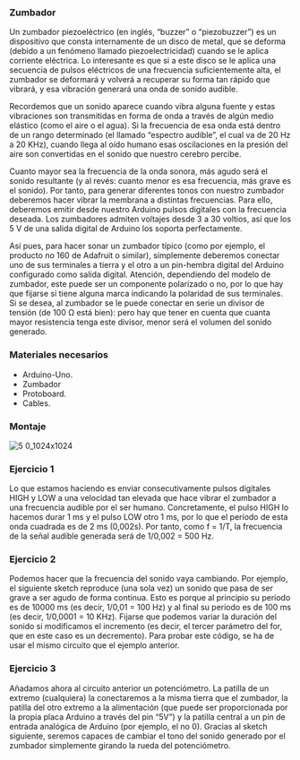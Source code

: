 ### **Zumbador**
Un zumbador piezoeléctrico (en inglés, “buzzer” o “piezobuzzer”) es un dispositivo que consta internamente de un disco de metal, que se deforma (debido a un fenómeno llamado piezoelectricidad) cuando se le aplica corriente eléctrica. Lo interesante es que si a este disco se le aplica una secuencia de pulsos eléctricos de una frecuencia suficientemente alta, el zumbador se deformará y volverá a recuperar su forma tan rápido que vibrará, y esa vibración generará una onda de sonido audible.

Recordemos que un sonido aparece cuando vibra alguna fuente y estas vibraciones son transmitidas en forma de onda a través de algún medio elástico (como el aire o el agua). Si la frecuencia de esa onda está dentro de un rango determinado (el llamado “espectro audible”, el cual va de 20 Hz a 20 KHz), cuando llega al oído humano esas oscilaciones en la presión del aire son convertidas en el sonido que nuestro cerebro percibe.

Cuanto mayor sea la frecuencia de la onda sonora, más agudo será el sonido resultante (y al revés: cuanto menor es esa frecuencia, más grave es el sonido). Por tanto, para generar diferentes tonos con nuestro zumbador deberemos hacer vibrar la membrana a distintas frecuencias. Para ello, deberemos emitir desde nuestro Arduino pulsos digitales con la frecuencia deseada. Los zumbadores admiten voltajes desde 3 a 30 voltios, así que los 5 V de una salida digital de Arduino los soporta perfectamente.

Así pues, para hacer sonar un zumbador típico (como por ejemplo, el producto no 160 de Adafruit o similar), simplemente deberemos conectar uno de sus terminales a tierra y el otro a un pin-hembra digital del Arduino configurado como salida digital. Atención, dependiendo del modelo de zumbador, este puede ser un componente polarizado o no, por lo que hay que fijarse si tiene alguna marca indicando la polaridad de sus terminales. Si se desea, al zumbador se le puede conectar en serie un divisor de tensión (de 100 Ω está bien): pero hay que tener en cuenta que cuanta mayor resistencia tenga este divisor, menor será el volumen del sonido generado.


### **Materiales necesarios**
- Arduino-Uno.
- Zumbador
- Protoboard.
- Cables.

### **Montaje**

![5 0_1024x1024](https://user-images.githubusercontent.com/47045714/87345928-1eeb9580-c551-11ea-936c-814369247372.png)

### **Ejercicio 1**
Lo que estamos haciendo es enviar consecutivamente pulsos digitales HIGH y LOW a una velocidad tan elevada que hace vibrar el zumbador a una frecuencia audible por el ser humano. Concretamente, el pulso HIGH lo hacemos durar 1 ms y el pulso LOW otro 1 ms, por lo que el período de esta onda cuadrada es de 2 ms (0,002s). Por tanto, como f = 1/T, la frecuencia de la señal audible generada será de 1/0,002 = 500 Hz.

### **Ejercicio 2**
Podemos hacer que la frecuencia del sonido vaya cambiando. Por ejemplo, el siguiente sketch reproduce (una sola vez) un sonido que pasa de ser grave a ser agudo de forma continua. Esto es porque al principio su periodo es de 10000 ms (es decir, 1/0,01 = 100 Hz) y al final su periodo es de 100 ms (es decir, 1/0,0001 = 10 KHz). Fijarse que podemos variar la duración del sonido si modificamos el incremento (es decir, el tercer parámetro del for, que en este caso es un decremento). Para probar este código, se ha de usar el mismo circuito que el ejemplo anterior.

### **Ejercicio 3**
Añadamos ahora al circuito anterior un potenciómetro. La patilla de un extremo (cualquiera) la conectaremos a la misma tierra que el zumbador, la patilla del otro extremo a la alimentación (que puede ser proporcionada por la propia placa Arduino a través del pin “5V”) y la patilla central a un pin de entrada analógica de Arduino (por ejemplo, el no 0). Gracias al sketch siguiente, seremos capaces de cambiar el tono del sonido generado por el zumbador simplemente girando la rueda del potenciómetro.



